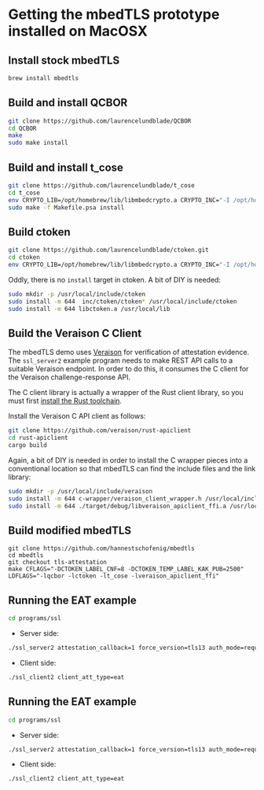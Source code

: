 # Getting the mbedTLS prototype installed on MacOSX

## Install stock mbedTLS

```sh
brew install mbedtls
```

## Build and install QCBOR

```sh
git clone https://github.com/laurencelundblade/QCBOR
cd QCBOR
make
sudo make install
```

## Build and install t_cose

```sh
git clone https://github.com/laurencelundblade/t_cose
cd t_cose
env CRYPTO_LIB=/opt/homebrew/lib/libmbedcrypto.a CRYPTO_INC="-I /opt/homebrew/include" make -f Makefile.psa -e
sudo make -f Makefile.psa install
```

## Build ctoken

```sh
git clone https://github.com/laurencelundblade/ctoken.git
cd ctoken
env CRYPTO_LIB=/opt/homebrew/lib/libmbedcrypto.a CRYPTO_INC="-I /opt/homebrew/include" make -f Makefile.psa -e
```

Oddly, there is no `install` target in ctoken. A bit of DIY is needed:

```sh
sudo mkdir -p /usr/local/include/ctoken
sudo install -m 644  inc/ctoken/ctoken* /usr/local/include/ctoken
sudo install -m 644 libctoken.a /usr/local/lib
```

## Build the Veraison C Client

The mbedTLS demo uses [Veraison](https://github.com/veraison) for verification of attestation evidence. The
`ssl_server2` example program needs to make REST API calls to a suitable Veraison endpoint. In order to do this,
it consumes the C client for the Veraison challenge-response API.

The C client library is actually a wrapper of the Rust client library, so you must first
[install the Rust toolchain](https://www.rust-lang.org/tools/install).

Install the Veraison C API client as follows:

```sh
git clone https://github.com/veraison/rust-apiclient
cd rust-apiclient
cargo build
```

Again, a bit of DIY is needed in order to install the C wrapper pieces into a conventional location so that
mbedTLS can find the include files and the link library:

```sh
sudo mkdir -p /usr/local/include/veraison
sudo install -m 644 c-wrapper/veraison_client_wrapper.h /usr/local/include/veraison/
sudo install -m 644 ./target/debug/libveraison_apiclient_ffi.a /usr/local/lib/
```

## Build modified mbedTLS

```
git clone https://github.com/hannestschofenig/mbedtls
cd mbedtls
git checkout tls-attestation
make CFLAGS="-DCTOKEN_LABEL_CNF=8 -DCTOKEN_TEMP_LABEL_KAK_PUB=2500" LDFLAGS="-lqcbor -lctoken -lt_cose -lveraison_apiclient_ffi"
```

## Running the EAT example

```bash
cd programs/ssl
```

* Server side:

```bash
./ssl_server2 attestation_callback=1 force_version=tls13 auth_mode=required
```
* Client side:

```bash
./ssl_client2 client_att_type=eat
```

## Running the EAT example

```bash
cd programs/ssl
```

* Server side:

```bash
./ssl_server2 attestation_callback=1 force_version=tls13 auth_mode=required
```
* Client side:

```bash
./ssl_client2 client_att_type=eat
```
